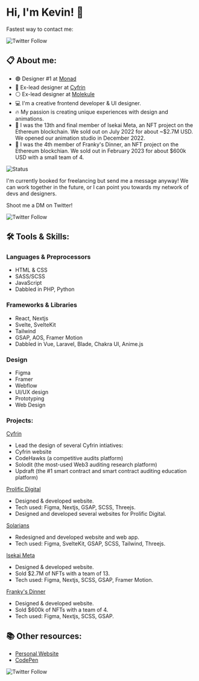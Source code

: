 # Hi, I'm Kevin! 👋

Fastest way to contact me:

![Twitter Follow](https://img.shields.io/twitter/follow/kvncnls?style=social)

## 📋 About me:
- 🟣 Designer #1 at [Monad](www.monad.xyz)
- 🔵 Ex-lead designer at [Cyfrin](www.cyfrin.io)
- ⚪️ Ex-lead designer at [Molekule](https://molekule.com/)
- 💻 I'm a creative frontend developer & UI designer.
- 🔥 My passion is creating unique experiences with design and animations.
- 🚀 I was the 13th and final member of Isekai Meta, an NFT project on the Ethereum blockchain. We sold out on July 2022 for about ~$2.7M USD. We opened our animation studio in December 2022.
- 🐸 I was the 4th member of Franky's Dinner, an NFT project on the Ethereum blockchian. We sold out in February 2023 for about $600k USD with a small team of 4.

![Status](https://img.shields.io/badge/Status-unavailable-red)

I'm currently booked for freelancing but send me a message anyway! We can work together in the future, or I can point you towards my network of devs and designers.

Shoot me a DM on Twitter!

![Twitter Follow](https://img.shields.io/twitter/follow/kvncnls?style=social)

## 🛠 Tools & Skills:

### Languages & Preprocessors
- HTML & CSS
- SASS/SCSS
- JavaScript
- Dabbled in PHP, Python

### Frameworks & Libraries
- React, Nextjs
- Svelte, SvelteKit
- Tailwind
- GSAP, AOS, Framer Motion
- Dabbled in Vue, Laravel, Blade, Chakra UI, Anime.js

### Design
- Figma
- Framer
- Webflow
- UI/UX design
- Prototyping 
- Web Design

### Projects:
[Cyfrin](www.cyfrin.io)
- Lead the design of several Cyfrin intiatives:
- Cyfrin website
- CodeHawks (a competitive audits platform)
- Solodit (the most-used Web3 auditing research platform)
- Updraft (the #1 smart contract and smart contract auditing education platform)

[Prolific Digital](https://www.prolificdigital.com)
- Designed & developed website.
- Tech used: Figma, Nextjs, GSAP, SCSS, Threejs.
- Designed and developed several websites for Prolific Digital.

[Solarians](https://www.solarians.click)
- Redesigned and developed website and web app.
- Tech used: Figma, SvelteKit, GSAP, SCSS, Tailwind, Threejs.

[Isekai Meta](https://isekaimeta.com/)
- Designed & developed website.
- Sold $2.7M of NFTs with a team of 13.
- Tech used: Figma, Nextjs, SCSS, GSAP, Framer Motion.

[Franky's Dinner](https://www.frankythefrog.com/)
- Designed & developed website.
- Sold $600k of NFTs with a team of 4.
- Tech used: Figma, Nextjs, SCSS, GSAP.

## 📚 Other resources:
- [Personal Website](https://www.kevincanlas.com/)
- [CodePen](https://codepen.io/kvncnls)

![Twitter Follow](https://img.shields.io/twitter/follow/kvncnls?style=social)

